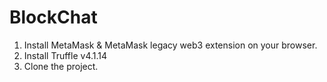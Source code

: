 # BlockChat

1. Install MetaMask & MetaMask legacy web3 extension on your browser.
2. Install Truffle v4.1.14
3. Clone the project.
